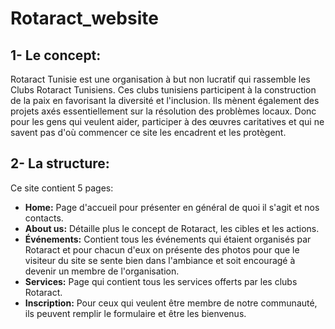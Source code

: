 # Rotaract_website

## 1- Le concept:
Rotaract Tunisie est une organisation à but non lucratif qui rassemble les Clubs Rotaract Tunisiens. Ces clubs tunisiens participent à la construction de la paix en favorisant la diversité et l'inclusion. Ils mènent également des projets axés essentiellement sur la résolution des problèmes locaux. Donc pour les gens qui veulent aider, participer à des œuvres caritatives et qui ne savent pas d'où commencer ce site les encadrent et les protègent.

## 2- La structure:
Ce site contient 5 pages:
* **Home:** Page d'accueil pour présenter en général de quoi il s'agit et nos contacts.
* **About us:** Détaille plus le concept de Rotaract, les cibles et les actions.
* **Événements:** Contient tous les événements qui étaient organisés par Rotaract et pour chacun d'eux on présente des photos pour que le visiteur du site se sente bien dans l'ambiance et soit encouragé à devenir un membre de l'organisation.
* **Services:** Page qui contient tous les services offerts par les clubs Rotaract.
* **Inscription:** Pour ceux qui veulent être membre de notre communauté, ils peuvent remplir le formulaire et être les bienvenus.
